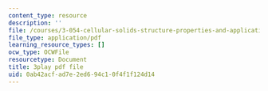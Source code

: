 ```yaml
---
content_type: resource
description: ''
file: /courses/3-054-cellular-solids-structure-properties-and-applications-spring-2015/0ab42acfad7e2ed694c10f4f1f124d14_q-9YlXesHtI.pdf
file_type: application/pdf
learning_resource_types: []
ocw_type: OCWFile
resourcetype: Document
title: 3play pdf file
uid: 0ab42acf-ad7e-2ed6-94c1-0f4f1f124d14
---
```


